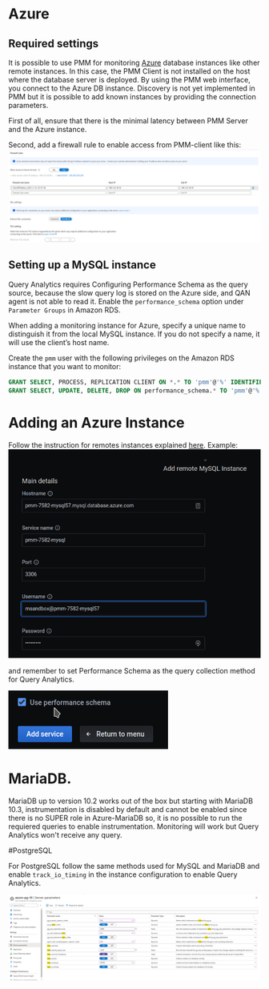 # Azure

## Required settings

It is possible to use PMM for monitoring [Azure](https://azure.microsoft.com) database instances like other remote instances. In this case, the PMM Client is not installed on the host where the database server is deployed. By using the PMM web interface, you connect to the Azure DB instance. Discovery is not yet implemented in PMM but it is possible to add known instances by providing the connection parameters.

First of all, ensure that there is the minimal latency between PMM Server and the Azure instance.

Second, add a firewall rule to enable access from PMM-client like this:
![image](../../_images/azure-firewall.png)


## Setting up a MySQL instance

Query Analytics requires Configuring Performance Schema as the query source, because the slow query log is stored on the Azure side, and QAN agent is not able to read it.  Enable the `performance_schema` option under `Parameter Groups` in Amazon RDS.

When adding a monitoring instance for Azure, specify a unique name to distinguish it from the local MySQL instance.  If you do not specify a name, it will use the client’s host name.

Create the `pmm` user with the following privileges on the Amazon RDS instance that you want to monitor:

```sql
GRANT SELECT, PROCESS, REPLICATION CLIENT ON *.* TO 'pmm'@'%' IDENTIFIED BY 'pass' WITH MAX_USER_CONNECTIONS 10;
GRANT SELECT, UPDATE, DELETE, DROP ON performance_schema.* TO 'pmm'@'%';
```

# Adding an Azure Instance

Follow the instruction for remotes instances explained [here](aws.md).
Example:  
![image](../../_images/azure-add-mysql-1.png)

and remember to set Performance Schema as the query collection method for Query Analytics.

![image](../../_images/azure-add-mysql-2.png)

# MariaDB.

MariaDB up to version 10.2 works out of the box but starting with MariaDB 10.3, instrumentation is disabled by default and cannot be enabled since there
is no SUPER role in Azure-MariaDB so, it is no possible to run the requiered queries to enable instrumentation. Monitoring will work but Query Analytics
won't receive any query.

#PostgreSQL

For PostgreSQL follow the same methods used for MySQL and MariaDB and enable `track_io_timing` in the instance configuration to enable Query Analytics.

![image](../../_images/azure-postgresql-config.png)
